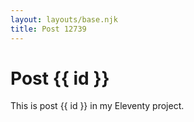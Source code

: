 ```yaml
---
layout: layouts/base.njk
title: Post 12739
---
```


# Post {{ id }}

This is post {{ id }} in my Eleventy project.
